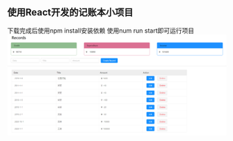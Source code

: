 ## 使用React开发的记账本小项目
下载完成后使用npm install安装依赖
使用num run start即可运行项目
![](https://github.com/liyihui6/record/blob/master/public/123.png?raw=true)
